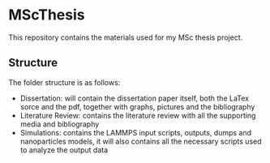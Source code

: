 # MScThesis
This repository contains the materials used for my MSc thesis project. 
## Structure
The folder structure is as follows:
- Dissertation: will contain the dissertation paper itself, both the LaTex sorce and the pdf, together with graphs, pictures and the bibliography
- Literature Review: contains the literature review with all the supporting media and bibliography
- Simulations: contains the LAMMPS input scripts, outputs, dumps and nanoparticles models, it will also contains all the necessary scripts used to analyze the output data


